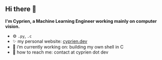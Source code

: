 ## Hi there 👋

**I'm Cyprien, a Machine Learning Engineer working mainly on computer vision.**

- ⚙️ `.py`, `.c`
- ✨ my personal website: [cyprien.dev](https://cyprien.dev)
- 🔭 i’m currently working on: building my own shell in C
- 💬 how to reach me: contact at cyprien dot dev

<!--
**cyprienhm/cyprienhm** is a ✨ _special_ ✨ repository because its `README.md` (this file) appears on your GitHub profile.

Here are some ideas to get you started:

- 🔭 I’m currently working on ...
- 🌱 I’m currently learning ...
- 👯 I’m looking to collaborate on ...
- 🤔 I’m looking for help with ...
- 💬 Ask me about ...
- 📫 How to reach me: ...
- 😄 Pronouns: ...
- ⚡ Fun fact: ...
-->
